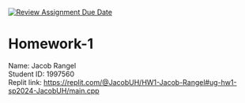 [![Review Assignment Due Date](https://classroom.github.com/assets/deadline-readme-button-24ddc0f5d75046c5622901739e7c5dd533143b0c8e959d652212380cedb1ea36.svg)](https://classroom.github.com/a/WInlF4yg)
# Homework-1
Name: Jacob Rangel </br>
Student ID: 1997560 </br>
Replit link: https://replit.com/@JacobUH/HW1-Jacob-Rangel#ug-hw1-sp2024-JacobUH/main.cpp
